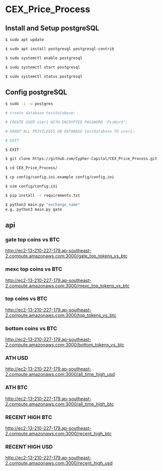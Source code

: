 # CEX_Price_Process

## Install and Setup postgreSQL

```bash
$ sudo apt update

$ sudo apt install postgresql postgresql-contrib

$ sudo systemctl enable postgresql

$ sudo systemctl start postgresql

$ sudo systemctl status postgresql
```

## Config postgreSQL

```bash
$ sudo -i -u postgres

# create database testdatabase;

# CREATE USER user1 WITH ENCRYPTED PASSWORD ‘PssWord’;

# GRANT ALL PRIVILEGES ON DATABASE testdatabase TO user1;

# EXIT

$ EXIT
```


```bash
$ git clone https://github.com/Cypher-Capital/CEX_Price_Process.git

$ cd CEX_Price_Process/

$ cp config/config.ini.example config/config.ini

$ vim config/config.ini

$ pip install -r requirements.txt

$ python3 main.py "exchange_name"
e.g. python3 main.py gate
```

## api

### gate top coins vs BTC
http://ec2-13-210-227-179.ap-southeast-2.compute.amazonaws.com:3000/gate_top_tokens_vs_btc

### mexc top coins vs BTC
http://ec2-13-210-227-179.ap-southeast-2.compute.amazonaws.com:3000/mexc_top_tokens_vs_btc

### top coins vs BTC
http://ec2-13-210-227-179.ap-southeast-2.compute.amazonaws.com:3000/top_tokens_vs_btc

### bottom coins vs BTC
http://ec2-13-210-227-179.ap-southeast-2.compute.amazonaws.com:3000/bottom_tokens_vs_btc

### ATH USD
http://ec2-13-210-227-179.ap-southeast-2.compute.amazonaws.com:3000/all_time_high_usd

### ATH BTC
http://ec2-13-210-227-179.ap-southeast-2.compute.amazonaws.com:3000/all_time_high_btc

### RECENT HIGH BTC
http://ec2-13-210-227-179.ap-southeast-2.compute.amazonaws.com:3000/recent_high_btc

### RECENT HIGH USD
http://ec2-13-210-227-179.ap-southeast-2.compute.amazonaws.com:3000/recent_high_usd
